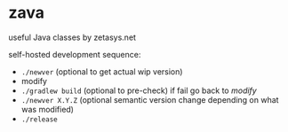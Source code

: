 # zava

useful Java classes by zetasys.net

self-hosted development sequence:
- `./newver` (optional to get actual wip version)
- modify
- `./gradlew build` (optional to pre-check) if fail go back to *modify*
- `./newver X.Y.Z` (optional semantic version change depending on what was modified)
- `./release`


